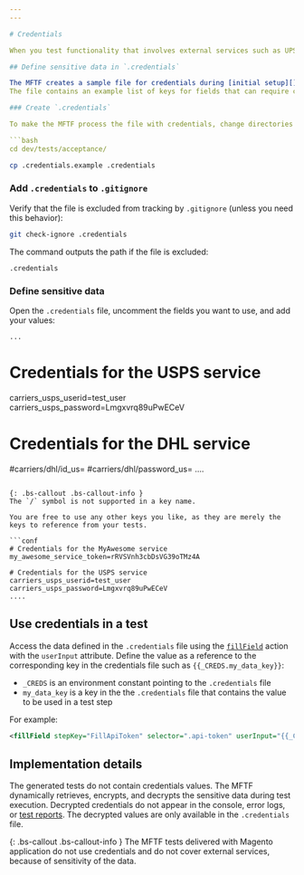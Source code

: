 ```yaml
---
---

# Credentials

When you test functionality that involves external services such as UPS, FedEx, PayPal, or SignifyD, use the MFTF credentials feature to hide sensitive [data][] like integration tokens and API keys.

## Define sensitive data in `.credentials`

The MFTF creates a sample file for credentials during [initial setup][]: `magento2/dev/tests/acceptance/.credentials.example`.
The file contains an example list of keys for fields that can require credentials.

### Create `.credentials`

To make the MFTF process the file with credentials, change directories to `magento2/dev/tests/acceptance/` and copy `.credentials.example` to `.credentials`.

```bash
cd dev/tests/acceptance/
```

```bash
cp .credentials.example .credentials
```

### Add `.credentials` to `.gitignore`

Verify that the file is excluded from tracking by `.gitignore` (unless you need this behavior):

```bash
git check-ignore .credentials
```

The command outputs the path if the file is excluded:

```terminal
.credentials
```

### Define sensitive data

Open the `.credentials` file, uncomment the fields you want to use, and add your values:

```config
...
```

# Credentials for the USPS service
carriers_usps_userid=test_user
carriers_usps_password=Lmgxvrq89uPwECeV

# Credentials for the DHL service
#carriers/dhl/id_us=
#carriers/dhl/password_us=
....
```

{: .bs-callout .bs-callout-info }
The `/` symbol is not supported in a key name.

You are free to use any other keys you like, as they are merely the keys to reference from your tests.

```conf
# Credentials for the MyAwesome service
my_awesome_service_token=rRVSVnh3cbDsVG39oTMz4A

# Credentials for the USPS service
carriers_usps_userid=test_user
carriers_usps_password=Lmgxvrq89uPwECeV
....
```

## Use credentials in a test

<!--{% raw %}-->
Access the data defined in the `.credentials` file using the [`fillField`][] action with the `userInput` attribute.
Define the value as a reference to the corresponding key in the credentials file such as `{{_CREDS.my_data_key}}`:

- `_CREDS` is an environment constant pointing to the `.credentials` file
- `my_data_key` is a key in the the `.credentials` file that contains the value to be used in a test step

For example:

```xml
<fillField stepKey="FillApiToken" selector=".api-token" userInput="{{_CREDS.my_data_key}}" />
```

## Implementation details

The generated tests do not contain credentials values.
The MFTF dynamically retrieves, encrypts, and decrypts the sensitive data during test execution.
Decrypted credentials do not appear in the console, error logs, or [test reports][].
The decrypted values are only available in the `.credentials` file.

{: .bs-callout .bs-callout-info }
The MFTF tests delivered with Magento application do not use credentials and do not cover external services, because of sensitivity of the data.

<!--{% endraw %}-->

<!-- Link definitions -->
[`fillField`]: test/actions.html#fillfield
[data]: data.html
[initial setup]: getting-started.html
[test reports]: reporting.html

